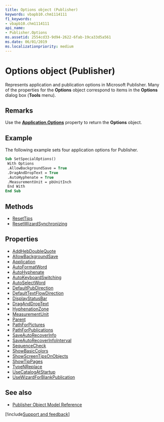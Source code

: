```yaml
---
title: Options object (Publisher)
keywords: vbapb10.chm1114111
f1_keywords:
- vbapb10.chm1114111
api_name:
- Publisher.Options
ms.assetid: 2554cd33-9d94-2622-6fab-19ca33d5a561
ms.date: 06/01/2019
ms.localizationpriority: medium
---
```



# Options object (Publisher)

Represents application and publication options in Microsoft Publisher. Many of the properties for the **Options** object correspond to items in the **Options** dialog box (**Tools** menu).

## Remarks

Use the **[Application.Options](Publisher.Application.Options.md)** property to return the **Options** object. 


## Example

The following example sets four application options for Publisher.

```vb
Sub SetSpecialOptions() 
 With Options 
 .AllowBackgroundSave = True 
 .DragAndDropText = True 
 .AutoHyphenate = True 
 .MeasurementUnit = pbUnitInch 
 End With 
End Sub
```


## Methods

- [ResetTips](Publisher.Options.ResetTips.md)
- [ResetWizardSynchronizing](Publisher.Options.ResetWizardSynchronizing.md)

## Properties

- [AddHebDoubleQuote](Publisher.Options.AddHebDoubleQuote.md)
- [AllowBackgroundSave](Publisher.Options.AllowBackgroundSave.md)
- [Application](Publisher.Options.Application.md)
- [AutoFormatWord](Publisher.Options.AutoFormatWord.md)
- [AutoHyphenate](Publisher.Options.AutoHyphenate.md)
- [AutoKeyboardSwitching](Publisher.Options.AutoKeyboardSwitching.md)
- [AutoSelectWord](Publisher.Options.AutoSelectWord.md)
- [DefaultPubDirection](Publisher.Options.DefaultPubDirection.md)
- [DefaultTextFlowDirection](Publisher.Options.DefaultTextFlowDirection.md)
- [DisplayStatusBar](Publisher.Options.DisplayStatusBar.md)
- [DragAndDropText](Publisher.Options.DragAndDropText.md)
- [HyphenationZone](Publisher.Options.HyphenationZone.md)
- [MeasurementUnit](Publisher.Options.MeasurementUnit.md)
- [Parent](Publisher.Options.Parent.md)
- [PathForPictures](Publisher.Options.PathForPictures.md)
- [PathForPublications](Publisher.Options.PathForPublications.md)
- [SaveAutoRecoverInfo](Publisher.Options.SaveAutoRecoverInfo.md)
- [SaveAutoRecoverInfoInterval](Publisher.Options.SaveAutoRecoverInfoInterval.md)
- [SequenceCheck](Publisher.Options.SequenceCheck.md)
- [ShowBasicColors](Publisher.Options.ShowBasicColors.md)
- [ShowScreenTipsOnObjects](Publisher.Options.ShowScreenTipsOnObjects.md)
- [ShowTipPages](Publisher.Options.ShowTipPages.md)
- [TypeNReplace](Publisher.Options.TypeNReplace.md)
- [UseCatalogAtStartup](Publisher.Options.UseCatalogAtStartup.md)
- [UseWizardForBlankPublication](Publisher.Options.UseWizardForBlankPublication.md)

## See also

- [Publisher Object Model Reference](overview/publisher/object-model.md)



[!include[Support and feedback](~/includes/feedback-boilerplate.md)]